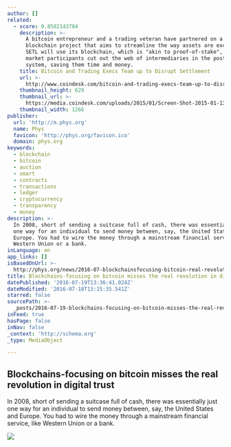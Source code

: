 ```yaml
---
author: []
related:
  - score: 0.8582143784
    description: >-
      A bitcoin entrepreneur and a trading veteran have partnered on a
      blockchain project that aims to streamline the way assets are exchanged.
      SETL will use its blockchain, which is "akin to proof-of-stake", to let
      market participants cut out the web of intermediaries in the post-trade
      system, saving them time and money.
    title: Bitcoin and Trading Execs Team up to Disrupt Settlement
    url: >-
      http://www.coindesk.com/bitcoin-and-trading-execs-team-up-to-disrupt-settlement/
    thumbnail_height: 629
    thumbnail_url: >-
      https://media.coindesk.com/uploads/2015/01/Screen-Shot-2015-01-13-at-2.40.15-PM.png
    thumbnail_width: 1266
publisher:
  url: 'http://m.phys.org'
  name: Phys
  favicon: 'http://phys.org/favicon.ico'
  domain: phys.org
keywords:
  - blockchain
  - bitcoin
  - auction
  - smart
  - contracts
  - transactions
  - ledger
  - cryptocurrency
  - transparency
  - money
description: >-
  In 2008, short of sending a suitcase full of cash, there was essentially just
  one way for an individual to send money between, say, the United States and
  Europe. You had to wire the money through a mainstream financial service, like
  Western Union or a bank.
inLanguage: en
app_links: []
isBasedOnUrl: >-
  http://phys.org/news/2016-07-blockchainsfocusing-bitcoin-real-revolution-digital.html
title: Blockchains-focusing on bitcoin misses the real revolution in digital trust
datePublished: '2016-07-19T13:36:41.024Z'
dateModified: '2016-07-18T13:15:35.541Z'
starred: false
sourcePath: >-
  _posts/2016-07-19-blockchains-focusing-on-bitcoin-misses-the-real-revolution-i.md
inFeed: true
hasPage: false
inNav: false
_context: 'http://schema.org'
_type: MediaObject

---
```

<article style=""><h1>Blockchains-focusing on bitcoin misses the real revolution in digital trust</h1><p>In 2008, short of sending a suitcase full of cash, there was essentially just one way for an individual to send money between, say, the United States and Europe. You had to wire the money through a mainstream financial service, like Western Union or a bank.</p><img src="http://cdn.phys.org/newman/csz/news/800/2016/blockchainsf.jpg" /></article>